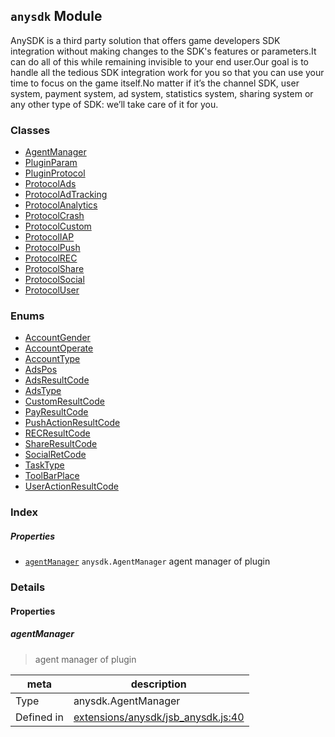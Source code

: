 
## `anysdk` Module






AnySDK is a third party solution that offers game developers SDK integration without making changes to the SDK's features or parameters.It can do all of this while remaining invisible to your end user.Our goal is to handle all the tedious SDK integration work for you so that you can use your time to focus on the game itself.No matter if it’s the channel SDK, user system, payment system, ad system, statistics system, sharing system or any other type of SDK: we’ll take care of it for you.


### Classes

  - [AgentManager](../classes/AgentManager.md)
  - [PluginParam](../classes/PluginParam.md)
  - [PluginProtocol](../classes/PluginProtocol.md)
  - [ProtocolAds](../classes/ProtocolAds.md)
  - [ProtocolAdTracking](../classes/ProtocolAdTracking.md)
  - [ProtocolAnalytics](../classes/ProtocolAnalytics.md)
  - [ProtocolCrash](../classes/ProtocolCrash.md)
  - [ProtocolCustom](../classes/ProtocolCustom.md)
  - [ProtocolIAP](../classes/ProtocolIAP.md)
  - [ProtocolPush](../classes/ProtocolPush.md)
  - [ProtocolREC](../classes/ProtocolREC.md)
  - [ProtocolShare](../classes/ProtocolShare.md)
  - [ProtocolSocial](../classes/ProtocolSocial.md)
  - [ProtocolUser](../classes/ProtocolUser.md)

### Enums

  - [AccountGender](../enums/AccountGender.md)
  - [AccountOperate](../enums/AccountOperate.md)
  - [AccountType](../enums/AccountType.md)
  - [AdsPos](../enums/AdsPos.md)
  - [AdsResultCode](../enums/AdsResultCode.md)
  - [AdsType](../enums/AdsType.md)
  - [CustomResultCode](../enums/CustomResultCode.md)
  - [PayResultCode](../enums/PayResultCode.md)
  - [PushActionResultCode](../enums/PushActionResultCode.md)
  - [RECResultCode](../enums/RECResultCode.md)
  - [ShareResultCode](../enums/ShareResultCode.md)
  - [SocialRetCode](../enums/SocialRetCode.md)
  - [TaskType](../enums/TaskType.md)
  - [ToolBarPlace](../enums/ToolBarPlace.md)
  - [UserActionResultCode](../enums/UserActionResultCode.md)


### Index

##### Properties

  - [`agentManager`](#agentmanager) `anysdk.AgentManager` agent manager of plugin





### Details


#### Properties


##### agentManager

> agent manager of plugin

| meta | description |
|------|-------------|
| Type | anysdk.AgentManager |
| Defined in | [extensions/anysdk/jsb_anysdk.js:40](https://github.com/cocos-creator/engine/blob/de46973d0b5edcff4f973186ce89752080cb6b7c/extensions/anysdk/jsb_anysdk.js#L40) |






